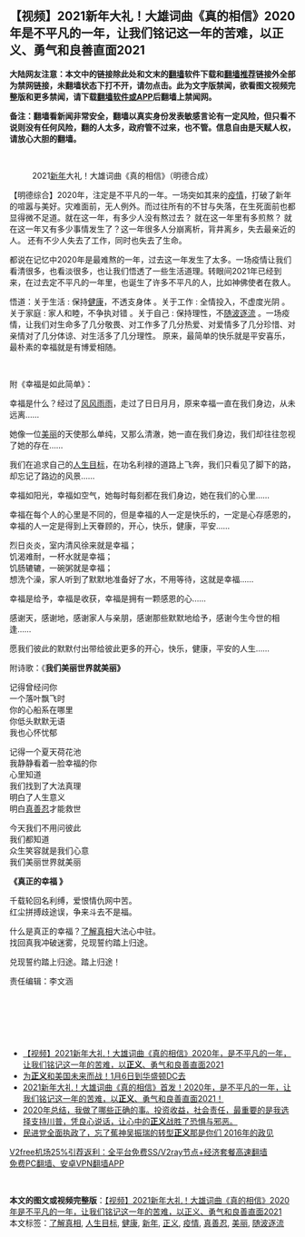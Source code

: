  <h2>【视频】2021新年大礼！大雄词曲《真的相信》2020年是不平凡的一年，让我们铭记这一年的苦难，以正义、勇气和良善直面2021</h2> <p class="notice"><b>大陆网友注意：本文中的链接除此处和文末的<a href="https://github.com/bannedbook/fanqiang" >翻墙</a>软件下载和<a href="https://github.com/killgcd/justmysocks/blob/master/README.md">翻墙推荐</a>链接外全部为禁网链接，未翻墙状态下打不开，请勿点击。此为文字版禁闻，欲看图文视频完整版和更多禁闻，请下载<a href="https://github.com/bannedbook/fanqiang">翻墙软件或APP</a>后翻墙上禁闻网。</p><p>备注：翻墙看新闻非常安全，翻墙以真实身份发表敏感言论有一定风险，但只看不说则没有任何风险，翻的人太多，政府管不过来，也不管。信息自由是天赋人权，请放心大胆的翻墙。</b></p>  <div class="entry"> <br /> <figure><figcaption class="wp-caption-text">2021<a href="https://www.bannedbook.org/bnews/tag/%E6%96%B0%E5%B9%B4/" class="st_tag internal_tag" rel="tag" title="标签 新年 下的日志">新年</a>大礼！大雄词曲《真的相信》（明德合成）</figcaption></figure> <p></p> <p>【明德综合】2020年，注定是不平凡的一年。一场突如其来的<a href="https://www.bannedbook.org/bnews/tag/%E7%96%AB%E6%83%85/" class="st_tag internal_tag" rel="tag" title="标签 疫情 下的日志">疫情</a>，打破了新年的喧嚣与美好。灾难面前，无人例外。而过往所有的不甘与失落，在生死面前也都显得微不足道。就在这一年，有多少人没有熬过去？ 就在这一年里有多煎熬？ 就在这一年又有多少事情发生了？这一年很多人分崩离析，背井离乡，失去最亲近的人。 还有不少人失去了工作，同时也失去了生命。 </p> <p></p> <p>都说在记忆中2020年是最难熬的一年，过去这一年发生了太多。一场疫情让我们看清很多，也看淡很多，也让我们悟透了一些生活道理。转眼间2021年已经到来，在过去定不平凡的一年里，也诞生了许多不平凡的人，比如神佛使者在救人。</p> <p> 悟道：关于生活 : 保持<a href="https://www.bannedbook.org/bnews/tag/%e5%81%a5%e5%ba%b7/" class="st_tag internal_tag" rel="tag" title="标签 健康 下的日志">健康</a>，不透支身体 。关于工作 : 全情投入，不虚度光阴 。关于家庭 : 家人和睦，不争执对错 。关于自己 : 保持理性，不<a href="https://www.bannedbook.org/bnews/tag/%E9%9A%8F%E6%B3%A2%E9%80%90%E6%B5%81/" class="st_tag internal_tag" rel="tag" title="标签 随波逐流 下的日志">随波逐流</a> 。一场疫情，让我们对生命多了几分敬畏、对工作多了几分热爱、对爱情多了几分珍惜、对亲情对了几分体谅、对生活多了几分理性。 原来，最简单的快乐就是平安喜乐，最朴素的幸福就是有博爱相随。</p> <p></p> <p>&nbsp;</p>  <p>附《幸福是如此简单》：</p> <p>幸福是什么？经过了<span class='wp_keywordlink'><a href="https://www.bannedbook.org/forum3/topic122.html" title="陈建国：十年风风雨雨" target="_blank">风风雨雨</a></span>，走过了日日月月，原来幸福一直在我们身边，从未远离……</p> <p>她像一位<a href="https://www.bannedbook.org/bnews/tag/%E7%BE%8E%E4%B8%BD/" class="st_tag internal_tag" rel="tag" title="标签 美丽 下的日志">美丽</a>的天使那么单纯，又那么清澈，她一直在我们身边，我们却往往忽视了她的存在……</p> <p>我们在追求自己的<a href="https://www.bannedbook.org/bnews/tag/%E4%BA%BA%E7%94%9F%E7%9B%AE%E6%A0%87/" class="st_tag internal_tag" rel="tag" title="标签 人生目标 下的日志">人生目标</a>，在功名利禄的道路上飞奔，我们只看见了脚下的路，却忘记了路边的风景……</p> <p>幸福如阳光，幸福如空气，她每时每刻都在我们身边，她在我们的心里……</p> <p>幸福在每个人的心里是不同的，但是幸福的人一定是快乐的，一定是心存感恩的，幸福的人一定是得到上天眷顾的，开心，快乐，健康，平安……</p> <p>烈日炎炎，室内清风徐来就是幸福；<br /> 饥渴难耐，一杯水就是幸福；<br /> 饥肠辘辘，一碗粥就是幸福；<br /> 想洗个澡，家人听到了默默地准备好了水，不用等待，这就是幸福……</p>  <p>幸福是给予，幸福是收获，幸福是拥有一颗感恩的心……</p> <p>感谢天，感谢地，感谢家人与亲朋，感谢那些默默地给予，感谢今生今世的相逢……</p> <p>愿我们彼此的默默付出带给彼此更多的开心，快乐，健康，平安的人生……</p> <p>附诗歌：《<b>我们美丽世界就美丽》</b></p> <p>记得曾经问你<br /> 一个落叶飘飞时<br /> 你的心船系在哪里<br /> 你低头默默无语<br /> 我也心怀忧郁</p> <p>记得一个夏天荷花池<br /> 我静静看着一脸幸福的你<br /> 心里知道<br /> 我们找到了大法真理<br /> 明白了人生意义<br /> 明白<a href="https://www.bannedbook.org/bnews/tag/%E7%9C%9F%E5%96%84%E5%BF%8D/" class="st_tag internal_tag" rel="tag" title="标签 真善忍 下的日志">真善忍</a>才能救世</p> <p>今天我们不用问彼此<br /> 我们都知道<br /> 众生笑容就是我们心意<br /> 我们美丽世界就美丽</p>  <p><b>《真正的幸福 》</b></p> <p>千载轮回名利缚，爱恨情仇网中苦。<br /> 红尘拼搏歧途误，争来斗去不是福。</p> <p>什么是真正的幸福？<a href="https://www.bannedbook.org/bnews/tag/%E4%BA%86%E8%A7%A3%E7%9C%9F%E7%9B%B8/" class="st_tag internal_tag" rel="tag" title="标签 了解真相 下的日志">了解真相</a>大法心中驻。<br /> 找回真我冲破迷雾，兑现誓约踏上归途。</p> <p>兑现誓约踏上归途。踏上归途！</p> <p>责任编辑：李文涵</p> <p>&nbsp;</p> <p>&nbsp;</p>  <p>&nbsp;</p> <ul class='op-related-articles' title='相关阅读'> <li><a href='https://www.bannedbook.org/bnews/comments/20210103/1459865.html' target='_blank'>【视频】2021新年大礼！大雄词曲《真的相信》2020年，是不平凡的一年，让我们铭记这一年的苦难，以<b>正义</b>、勇气和良善直面2021</a></li> <li><a href='https://www.bannedbook.org/bnews/ccpdope/20210101/1459022.html' target='_blank'>为<b>正义</b>和美国未来而战！1月6日到华盛顿DC去</a></li> <li><a href='https://www.bannedbook.org/bnews/cbnews/20210101/1458981.html' target='_blank'>2021新年大礼！大雄词曲《真的相信》首发！2020年，是不平凡的一年，让我们铭记这一年的苦难，以<b>正义</b>、勇气和良善直面2021！</a></li> <li><a href='https://www.bannedbook.org/bnews/bannedvideo/20201231/1458694.html' target='_blank'>2020年总结，我做了哪些正确的事。投资收益，社会责任，最重要的是我选择支持川普，凭良心说话，让心中的<b>正义</b>战胜了恐惧与邪恶。</a></li> <li><a href='https://www.bannedbook.org/bnews/taiwannews/20201229/1456829.html' target='_blank'>民进党全面执政了，忘了蕉神吴振瑞的转型<b>正义</b>那是你们 2016年的政见</a></li> </ul> <p class="texttj"> <a href="https://www.bannedbook.org/forum23/topic22702.html" target="_blank">V2free机场25%引荐返利：全平台免费SS/V2ray节点+经济套餐高速翻墙</a><br/> <a href="https://github.com/bannedbook/fanqiang/wiki/%E7%A6%81%E9%97%BB%E7%BD%91%E5%AE%89%E5%8D%93%E7%BF%BB%E5%A2%99%E6%96%B0%E9%97%BBAPP" target="_blank">免费PC翻墙、安卓VPN翻墙APP</a></p><p>&nbsp;</p><a name='sharetosocial'></a>       <div><b>本文的图文或视频完整版</b>：<a href='https://www.bannedbook.org/bnews/comments/20210103/1459888.html'>【视频】2021新年大礼！大雄词曲《真的相信》2020年是不平凡的一年，让我们铭记这一年的苦难，以正义、勇气和良善直面2021</a></div>  </div><!--END ENTRY--> <div class="postfooter"> <div>本文标签：<a href="https://www.bannedbook.org/bnews/tag/%E4%BA%86%E8%A7%A3%E7%9C%9F%E7%9B%B8/" rel="tag">了解真相</a>, <a href="https://www.bannedbook.org/bnews/tag/%E4%BA%BA%E7%94%9F%E7%9B%AE%E6%A0%87/" rel="tag">人生目标</a>, <a href="https://www.bannedbook.org/bnews/tag/%e5%81%a5%e5%ba%b7/" rel="tag">健康</a>, <a href="https://www.bannedbook.org/bnews/tag/%E6%96%B0%E5%B9%B4/" rel="tag">新年</a>, <a href="https://www.bannedbook.org/bnews/tag/%E6%AD%A3%E4%B9%89/" rel="tag">正义</a>, <a href="https://www.bannedbook.org/bnews/tag/%E7%96%AB%E6%83%85/" rel="tag">疫情</a>, <a href="https://www.bannedbook.org/bnews/tag/%E7%9C%9F%E5%96%84%E5%BF%8D/" rel="tag">真善忍</a>, <a href="https://www.bannedbook.org/bnews/tag/%E7%BE%8E%E4%B8%BD/" rel="tag">美丽</a>, <a href="https://www.bannedbook.org/bnews/tag/%E9%9A%8F%E6%B3%A2%E9%80%90%E6%B5%81/" rel="tag">随波逐流</a></div>  </div><!--END POSTFOOTER--> 